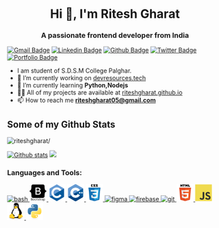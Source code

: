 <h1 align="center">Hi 👋, I'm Ritesh Gharat</h1>
<h3 align="center">A passionate frontend developer from India</h3>

[![Gmail Badge](https://img.shields.io/badge/-riteshgharat05@gmail.com-c14438?style=flat&logo=Gmail&logoColor=white&link=mailto:riteshgharat05@gmail.com)](mailto:riteshgharat05@gmail.com)
[![Linkedin Badge](https://img.shields.io/badge/-riteshg-69a0bb238?style=flat&logo=Linkedin&logoColor=white&link=https://www.linkedin.com/in/riteshg-69a0bb238/)](https://www.linkedin.com/in/riteshg-69a0bb238/)
[![Github Badge](https://img.shields.io/badge/-riteshgharat-grey?style=flat&logo=github&logoColor=white&link=https://github.com/riteshgharat/)](https://www.github.com/riteshgharat/)
[![Twitter Badge](https://img.shields.io/badge/-riteshgharat05-00acee?style=flat&logo=twitter&logoColor=white&link=https://twitter.com/riteshgharat05/)](https://www.twitter.com/riteshgharat05/)
[![Portfolio Badge](https://img.shields.io/badge/portfolio-web-blue?style=flat&link=https://riteshgharat.github.io/)](https://riteshgharat.github.io/)

- I am student of S.D.S.M College Palghar.
- 🔭 I’m currently working on [devresources.tech](https://devresources.tech)
- 🌱 I’m currently learning **Python,Nodejs**
- 👨‍💻 All of my projects are available at [riteshgharat.github.io](https://riteshgharat.github.io)
- 📫 How to reach me **riteshgharat05@gmail.com**

## Some of my Github Stats
<p align=left><img src=https://komarev.com/ghpvc/?username=riteshgharat alt=riteshgharat/></p>

[![Github stats](https://github-readme-stats.vercel.app/api?username=riteshgharat&show_icons=true&include_all_commits=true)](https://github.com/riteshgharat/github-readme-stats)
<img src="https://github-readme-streak-stats.herokuapp.com/?user=riteshgharat&">

<h3 align="left">Languages and Tools:</h3>

<p align="left"> <a href="https://www.gnu.org/software/bash/" target="_blank" rel="noreferrer"> <img src="https://www.vectorlogo.zone/logos/gnu_bash/gnu_bash-icon.svg" alt="bash" width="40" height="40"/> </a> <a href="https://getbootstrap.com" target="_blank" rel="noreferrer"> <img src="https://raw.githubusercontent.com/devicons/devicon/master/icons/bootstrap/bootstrap-plain-wordmark.svg" alt="bootstrap" width="40" height="40"/> </a> <a href="https://www.cprogramming.com/" target="_blank" rel="noreferrer"> <img src="https://raw.githubusercontent.com/devicons/devicon/master/icons/c/c-original.svg" alt="c" width="40" height="40"/> </a> <a href="https://www.w3schools.com/cpp/" target="_blank" rel="noreferrer"> <img src="https://raw.githubusercontent.com/devicons/devicon/master/icons/cplusplus/cplusplus-original.svg" alt="cplusplus" width="40" height="40"/> </a> <a href="https://www.w3schools.com/css/" target="_blank" rel="noreferrer"> <img src="https://raw.githubusercontent.com/devicons/devicon/master/icons/css3/css3-original-wordmark.svg" alt="css3" width="40" height="40"/> </a> <a href="https://www.figma.com/" target="_blank" rel="noreferrer"> <img src="https://www.vectorlogo.zone/logos/figma/figma-icon.svg" alt="figma" width="40" height="40"/> </a> <a href="https://firebase.google.com/" target="_blank" rel="noreferrer"> <img src="https://www.vectorlogo.zone/logos/firebase/firebase-icon.svg" alt="firebase" width="40" height="40"/> </a> <a href="https://git-scm.com/" target="_blank" rel="noreferrer"> <img src="https://www.vectorlogo.zone/logos/git-scm/git-scm-icon.svg" alt="git" width="40" height="40"/> </a> <a href="https://www.w3.org/html/" target="_blank" rel="noreferrer"> <img src="https://raw.githubusercontent.com/devicons/devicon/master/icons/html5/html5-original-wordmark.svg" alt="html5" width="40" height="40"/> </a> <a href="https://developer.mozilla.org/en-US/docs/Web/JavaScript" target="_blank" rel="noreferrer"> <img src="https://raw.githubusercontent.com/devicons/devicon/master/icons/javascript/javascript-original.svg" alt="javascript" width="40" height="40"/> </a> <a href="https://www.linux.org/" target="_blank" rel="noreferrer"> <img src="https://raw.githubusercontent.com/devicons/devicon/master/icons/linux/linux-original.svg" alt="linux" width="40" height="40"/> </a> <a href="https://www.python.org" target="_blank" rel="noreferrer"> <img src="https://raw.githubusercontent.com/devicons/devicon/master/icons/python/python-original.svg" alt="python" width="40" height="40"/> </a> </p>
